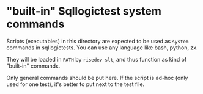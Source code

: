 # "built-in" Sqllogictest system commands

Scripts (executables) in this directory are expected to be used as `system` commands in sqllogictests. You can use any language like bash, python, zx.

They will be loaded in `PATH` by `risedev slt`, and thus function as kind of "built-in" commands.

Only general commands should be put here.
If the script is ad-hoc (only used for one test), it's better to put next to the test file.
